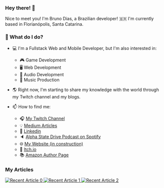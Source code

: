 ### Hey there! :wave:  

Nice to meet you! I'm Bruno Dias, a Brazilian developer! :brazil: 
I'm currently based in Florianópolis, Santa Catarina. 

### :thinking: What do I do?  

- :computer: I'm a Fullstack Web and Mobile Developer, but I'm also interested in:
  - :video_game: Game Development
  - 🖥️ Web Development
  - :musical_keyboard: Audio Development
  - :musical_score: Music Production
- :earth_americas: Right now, I'm starting to share my knowledge with the world through my Twitch channel and my blogs.

- :mailbox: How to find me:
  - :headphones: [My Twitch Channel](http://twitch.tv/brunogatts) 
  - :bulb: [Medium Articles](https://medium.com/@brunodg)
  - :office: [Linkedin](https://linkedin.com/in/brunodg89)
  - :speaker: [Alpha State Drive Podcast on Spotify](https://open.spotify.com/show/42Hxk1uWkRBnHkweyqli6b)
  - :globe_with_meridians: [My Website (in construction)](http://beveldrive.com.br)
  - :jigsaw: [Itch.io](https://beveldrive.itch.io)
  - :books: [Amazon Author Page](https://www.amazon.com/~/e/B08X7HRTZL)
 <!-- - :open_book: [Wattpad (Antigen: A jornada de Joseph)](https://www.wattpad.com/story/276179036-antigen-a-jornada-de-joseph) -->

<!--
<div align="center">
    <a href="http://github.com/brunodg">
    <img height="180em" src="https://github-readme-stats.vercel.app/api?username=BrunoDG&count_private=true&show_icons=true&theme=radical&hide_rank=false" />
    <img height="180em" src="https://github-readme-stats.vercel.app/api/top-langs/?username=BrunoDG" />
</div>
-->

### My Articles

<a target="_blank" href="https://github-readme-medium-recent-article.vercel.app/medium/@brunodg/0"><img src="https://github-readme-medium-recent-article.vercel.app/medium/@brunodg/0" alt="Recent Article 0">
<a target="_blank" href="https://github-readme-medium-recent-article.vercel.app/medium/@brunodg/1"><img src="https://github-readme-medium-recent-article.vercel.app/medium/@brunodg/1" alt="Recent Article 1">
<a target="_blank" href="https://github-readme-medium-recent-article.vercel.app/medium/@brunodg/2"><img src="https://github-readme-medium-recent-article.vercel.app/medium/@brunodg/2" alt="Recent Article 2">
